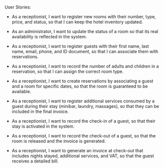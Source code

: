 
User Stories:

- As a receptionist, I want to register new rooms with their number, type, price, and status, so that I can keep the hotel inventory updated.
- As an administrator, I want to update the status of a room so that its real availability is reflected in the system.

- As a receptionist, I want to register guests with their first name, last name, email, phone, and ID document, so that I can associate them with reservations.

- As a receptionist, I want to record the number of adults and children in a reservation, so that I can assign the correct room type.
- As a receptionist, I want to create reservations by associating a guest and a room for specific dates, so that the room is guaranteed to be available.

- As a receptionist, I want to register additional services consumed by a guest during their stay (minibar, laundry, massages), so that they can be included in the final invoice.

- As a receptionist, I want to record the check-in of a guest, so that their stay is activated in the system.
- As a receptionist, I want to record the check-out of a guest, so that the room is released and the invoice is generated.

- As a receptionist, I want to generate an invoice at check-out that includes nights stayed, additional services, and VAT, so that the guest receives a detailed bill.